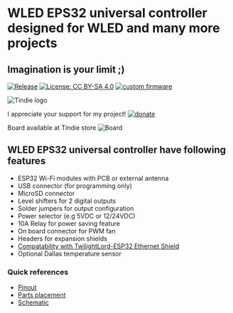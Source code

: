 # WLED EPS32 universal controller designed for WLED and many more projects

## Imagination is your limit ;)

[![Release](https://img.shields.io/github/v/release/srg74/WLED-ESP32-universal-controller?style=flat-square)](https://img.shields.io/github/v/release/srg74/WLED-ESP32-universal-controller)
[![License: CC BY-SA 4.0](https://img.shields.io/badge/License-CC%20BY--SA%204.0-blue?style=flat-square)](https://creativecommons.org/licenses/by-sa/4.0/)
[![custom firmware](https://img.shields.io/static/v1?label=Custom&message=firmware&color=blue&style=flat-square)](https://github.com/srg74/WLED-ESP32-universal-controller/tree/main/Firmware)

![Tindie logo](https://github.com/srg74/WLED-ESP32-universal-controller/blob/main/Resources/images/ESP32_WLED_dev_board_v1r2_3D.jpg)

I appreciate your support for my project! [![donate](https://www.paypalobjects.com/en_US/i/btn/btn_donateCC_LG.gif)](https://www.paypal.com/donate/?hosted_button_id=VU7L89Z2RR7S4)

Board available at Tindie store ![Board](https://github.com/srg74/WLED-ESP32-universal-controller/blob/main/Resources/images/tindie-logo@2x.png)

## WLED EPS32 universal controller have following features

- ESP32 Wi-Fi modules with PCB or external antenna
- USB connector (for programming only)
- MicroSD connector
- Level shifters for 2 digital outputs
- Solder jumpers for output configuration
- Power selector (e.g 5VDC or 12/24VDC)
- 10A Relay for power saving feature
- On board connector for PWM fan
- Headers for expansion shields
- [Compatability with TwilightLord-ESP32 Ethernet Shield](https://www.tindie.com/products/twilightlord/twilightlord-esp32-ethernet-shield/)
- Optional Dallas temperature sensor

### Quick references

- [Pinout](https://github.com/srg74/WLED-ESP32-universal-controller/blob/main/Resources/images/ESP32-WLED-dev_pinout.pdf)
- [Parts placement](https://github.com/srg74/WLED-ESP32-universal-controller/blob/main/Resources/images/Parts_placement_v1.0.png)
- [Schematic](https://github.com/srg74/WLED-ESP32-universal-controller/blob/main/Resources/images/Schematic_v1.0.pdf)
